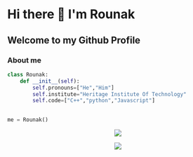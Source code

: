 # Hi there 👋 I'm Rounak
## Welcome to my Github Profile
### About me
```python
class Rounak:
    def __init__(self):
        self.pronouns=["He","Him"]
        self.institute="Heritage Institute Of Technology"
        self.code=["C++","python","Javascript"]
        

me = Rounak()
```
 

<p align="center"><img align="center" src="https://github-readme-stats.vercel.app/api?username=RounakNeogy&show_icons=true&theme=radical"><p\>
<p align="center"><img align="center" src="https://github-readme-streak-stats.herokuapp.com/?user=RounakNeogy&show_icons=true&theme=tokyonight_duo"><p\>

